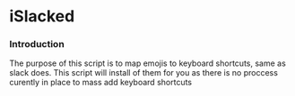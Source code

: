 # iSlacked

### Introduction

The purpose of this script is to map emojis to keyboard shortcuts, same as slack does. This script will install of them for you as there is no proccess curently in place to mass add keyboard shortcuts

